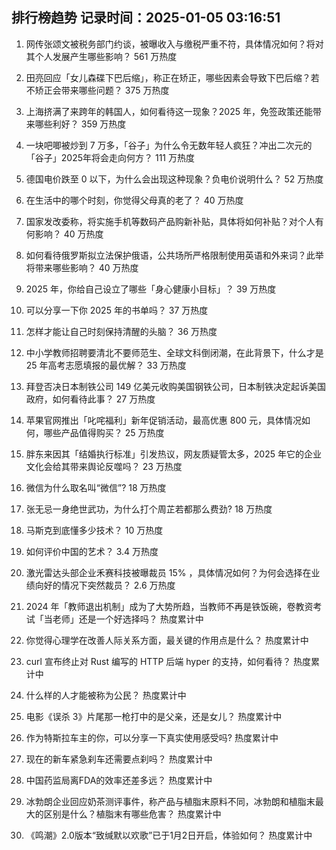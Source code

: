 
## 排行榜趋势 记录时间：2025-01-05 03:16:51
  
  1. 网传张颂文被税务部门约谈，被曝收入与缴税严重不符，具体情况如何？将对其个人发展产生哪些影响？ 561 万热度
    
  2. 田亮回应「女儿森碟下巴后缩」，称正在矫正，哪些因素会导致下巴后缩？若不矫正会带来哪些问题？ 375 万热度
    
  3. 上海挤满了来跨年的韩国人，如何看待这一现象？2025 年，免签政策还能带来哪些利好？ 359 万热度
    
  4. 一块吧唧被炒到 7 万多，「谷子」为什么令无数年轻人疯狂？冲出二次元的「谷子」2025年将会走向何方？ 111 万热度
    
  5. 德国电价跌至 0 以下，为什么会出现这种现象？负电价说明什么？ 52 万热度
    
  6. 在生活中的哪个时刻，你觉得父母真的老了？ 40 万热度
    
  7. 国家发改委称，将实施手机等数码产品购新补贴，具体将如何补贴？对个人有何影响？ 40 万热度
    
  8. 如何看待俄罗斯拟立法保护俄语，公共场所严格限制使用英语和外来词？此举将带来哪些影响？ 40 万热度
    
  9. 2025 年，你给自己设立了哪些「身心健康小目标」？ 39 万热度
    
  10. 可以分享一下你 2025 年的书单吗？ 37 万热度
    
  11. 怎样才能让自己时刻保持清醒的头脑？ 36 万热度
    
  12. 中小学教师招聘要清北不要师范生、全球文科倒闭潮，在此背景下，什么才是 25 年高考志愿填报的最优解？ 33 万热度
    
  13. 拜登否决日本制铁公司 149 亿美元收购美国钢铁公司，日本制铁决定起诉美国政府，如何看待此事？ 27 万热度
    
  14. 苹果官网推出「叱咤福利」新年促销活动，最高优惠 800 元，具体情况如何，哪些产品值得购买？ 25 万热度
    
  15. 胖东来因其「结婚执行标准」引发热议，网友质疑管太多，2025 年它的企业文化会给其带来舆论反噬吗？ 23 万热度
    
  16. 微信为什么取名叫“微信”? 18 万热度
    
  17. 张无忌一身绝世武功，为什么打个周芷若都那么费劲? 18 万热度
    
  18. 马斯克到底懂多少技术？ 10 万热度
    
  19. 如何评价中国的艺术？ 3.4 万热度
    
  20. 激光雷达头部企业禾赛科技被曝裁员 15% ，具体情况如何？为何会选择在业绩向好的情况下突然裁员？ 2.6 万热度
    
  21. 2024 年「教师退出机制」成为了大势所趋，当教师不再是铁饭碗，卷教资考试「当老师」还是一个好选择吗？ 热度累计中
    
  22. 你觉得心理学在改善人际关系方面，最关键的作用点是什么？ 热度累计中
    
  23. curl 宣布终止对 Rust 编写的 HTTP 后端 hyper 的支持，如何看待？ 热度累计中
    
  24. 什么样的人才能被称为公民？ 热度累计中
    
  25. 电影《误杀 3》片尾那一枪打中的是父亲，还是女儿？ 热度累计中
    
  26. 作为特斯拉车主的你，可以分享一下真实使用感受吗? 热度累计中
    
  27. 现在的新车紧急刹车还需要点刹吗？ 热度累计中
    
  28. 中国药监局离FDA的效率还差多远？ 热度累计中
    
  29. 冰勃朗企业回应奶茶测评事件，称产品与植脂末原料不同，冰勃朗和植脂末最大的区别是什么？植脂末有哪些危害？ 热度累计中
    
  30. 《鸣潮》2.0版本“致缄默以欢歌”已于1月2日开启，体验如何？ 热度累计中
    